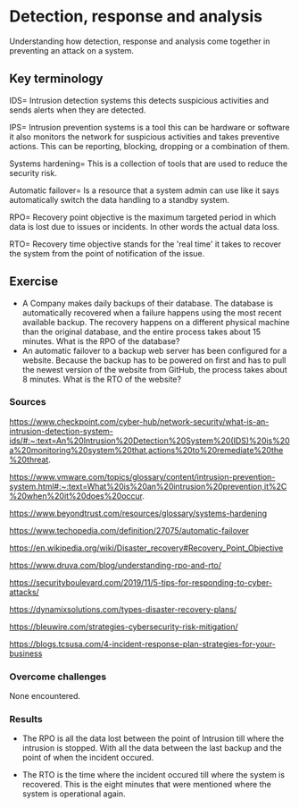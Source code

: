 # Detection, response and analysis
Understanding how detection, response and analysis come together in preventing an attack on a system.

## Key terminology
IDS= Intrusion detection systems this detects suspicious activities and sends alerts when they are detected.

IPS= Intrusion prevention systems is a tool this can be hardware or software it also monitors the network for suspicious activities and takes preventive actions. This can be reporting, blocking, dropping or a combination of them.

Systems hardening= This is a collection of tools that are used to reduce the security risk.

Automatic failover= Is a resource that a system admin can use like it says automatically switch the data handling to a standby system.

RPO= Recovery point objective is the maximum targeted period in which data is lost due to issues or incidents. In other words the actual data loss.

RTO= Recovery time objective stands for the 'real time' it takes to recover the system from the point of notification of the issue.

## Exercise
- A Company makes daily backups of their database. The database is automatically recovered when a failure happens using the most recent available backup. The recovery happens on a different physical machine than the original database, and the entire process takes about 15 minutes. What is the RPO of the database?
- An automatic failover to a backup web server has been configured for a website. Because the backup has to be powered on first and has to pull the newest version of the website from GitHub, the process takes about 8 minutes. What is the RTO of the website?

### Sources
https://www.checkpoint.com/cyber-hub/network-security/what-is-an-intrusion-detection-system-ids/#:~:text=An%20Intrusion%20Detection%20System%20(IDS)%20is%20a%20monitoring%20system%20that,actions%20to%20remediate%20the%20threat.

https://www.vmware.com/topics/glossary/content/intrusion-prevention-system.html#:~:text=What%20is%20an%20intrusion%20prevention,it%2C%20when%20it%20does%20occur.

https://www.beyondtrust.com/resources/glossary/systems-hardening

https://www.techopedia.com/definition/27075/automatic-failover

https://en.wikipedia.org/wiki/Disaster_recovery#Recovery_Point_Objective

https://www.druva.com/blog/understanding-rpo-and-rto/

https://securityboulevard.com/2019/11/5-tips-for-responding-to-cyber-attacks/

https://dynamixsolutions.com/types-disaster-recovery-plans/

https://bleuwire.com/strategies-cybersecurity-risk-mitigation/

https://blogs.tcsusa.com/4-incident-response-plan-strategies-for-your-business

### Overcome challenges
None encountered.

### Results
- The RPO is all the data lost between the point of Intrusion till where the intrusion is stopped. With all the data between the last backup and the point of when the incident occured.

- The RTO is the time where the incident occured till where the system is recovered. This is the eight minutes that were mentioned where the system is operational again.
